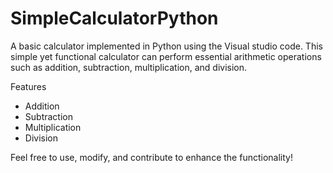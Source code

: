 # SimpleCalculatorPython
A basic calculator implemented in Python using the Visual studio code. This simple yet functional calculator can perform essential arithmetic operations such as addition, subtraction, multiplication, and division. 
 
Features
 - Addition
 - Subtraction
 - Multiplication
 - Division
 
Feel free to use, modify, and contribute to enhance the functionality!
